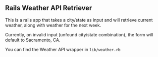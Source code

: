 ## Rails Weather API Retriever

This is a rails app that takes a city/state as input and will retrieve current weather, along with weather for the next week.

Currently, on invalid input (unfound city/state combination), the form will default to Sacramento, CA.

You can find the Weather API wrapper in ``lib/weather.rb``
